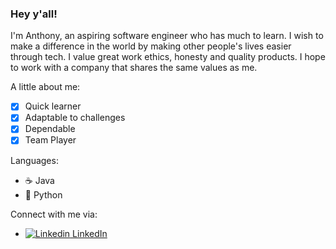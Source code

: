 ### Hey y'all!

I'm Anthony, an aspiring software engineer who has much to learn. I wish to make a difference in the world by making other people's lives easier through tech. I value great work ethics, honesty and quality products. I hope to work with a company that shares the same values as me.

A little about me:
- [x] Quick learner
- [x] Adaptable to challenges
- [x] Dependable
- [x] Team Player 

Languages:
- ☕ Java
- 🐍 Python

Connect with me via: 
- [![Linkedin](https://i.stack.imgur.com/gVE0j.png) LinkedIn](https://www.linkedin.com/in/anthony-owyeong)



<!--
**anowyeong/anowyeong** is a ✨ _special_ ✨ repository because its `README.md` (this file) appears on your GitHub profile.

Here are some ideas to get you started:

- 🔭 I’m currently working on ...
- 🌱 I’m currently learning ...
- 👯 I’m looking to collaborate on ...
- 🤔 I’m looking for help with ...
- 💬 Ask me about ...
- 📫 How to reach me: ...
- 😄 Pronouns: ...
- ⚡ Fun fact: ...
-->
